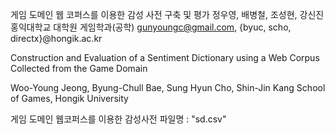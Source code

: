 게임 도메인 웹 코퍼스를 이용한 감성 사전 구축 및 평가
정우영, 배병철, 조성현, 강신진
홍익대학교 대학원 게임학과(공학)
gunyoungc@gmail.com, {byuc, scho, directx}@hongik.ac.kr

Construction and Evaluation of a Sentiment Dictionary using a Web Corpus Collected from the Game Domain


Woo-Young Jeong, Byung-Chull Bae, Sung Hyun Cho, Shin-Jin Kang
School of Games, Hongik University

게임 도메인 웹코퍼스를 이용한 감성사전 
파일명 : "sd.csv"
